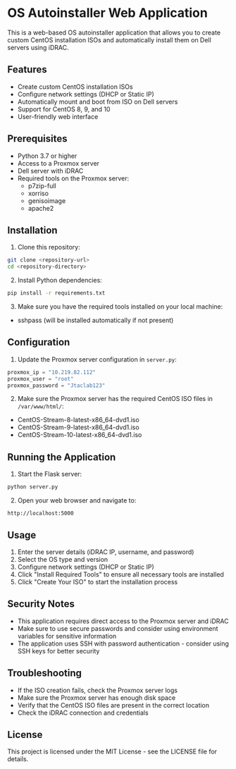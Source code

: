 # OS Autoinstaller Web Application

This is a web-based OS autoinstaller application that allows you to create custom CentOS installation ISOs and automatically install them on Dell servers using iDRAC.

## Features

- Create custom CentOS installation ISOs
- Configure network settings (DHCP or Static IP)
- Automatically mount and boot from ISO on Dell servers
- Support for CentOS 8, 9, and 10
- User-friendly web interface

## Prerequisites

- Python 3.7 or higher
- Access to a Proxmox server
- Dell server with iDRAC
- Required tools on the Proxmox server:
  - p7zip-full
  - xorriso
  - genisoimage
  - apache2

## Installation

1. Clone this repository:
```bash
git clone <repository-url>
cd <repository-directory>
```

2. Install Python dependencies:
```bash
pip install -r requirements.txt
```

3. Make sure you have the required tools installed on your local machine:
- sshpass (will be installed automatically if not present)

## Configuration

1. Update the Proxmox server configuration in `server.py`:
```python
proxmox_ip = "10.219.82.112"
proxmox_user = "root"
proxmox_password = "Jtaclab123"
```

2. Make sure the Proxmox server has the required CentOS ISO files in `/var/www/html/`:
- CentOS-Stream-8-latest-x86_64-dvd1.iso
- CentOS-Stream-9-latest-x86_64-dvd1.iso
- CentOS-Stream-10-latest-x86_64-dvd1.iso

## Running the Application

1. Start the Flask server:
```bash
python server.py
```

2. Open your web browser and navigate to:
```
http://localhost:5000
```

## Usage

1. Enter the server details (iDRAC IP, username, and password)
2. Select the OS type and version
3. Configure network settings (DHCP or Static IP)
4. Click "Install Required Tools" to ensure all necessary tools are installed
5. Click "Create Your ISO" to start the installation process

## Security Notes

- This application requires direct access to the Proxmox server and iDRAC
- Make sure to use secure passwords and consider using environment variables for sensitive information
- The application uses SSH with password authentication - consider using SSH keys for better security

## Troubleshooting

- If the ISO creation fails, check the Proxmox server logs
- Make sure the Proxmox server has enough disk space
- Verify that the CentOS ISO files are present in the correct location
- Check the iDRAC connection and credentials

## License

This project is licensed under the MIT License - see the LICENSE file for details. 